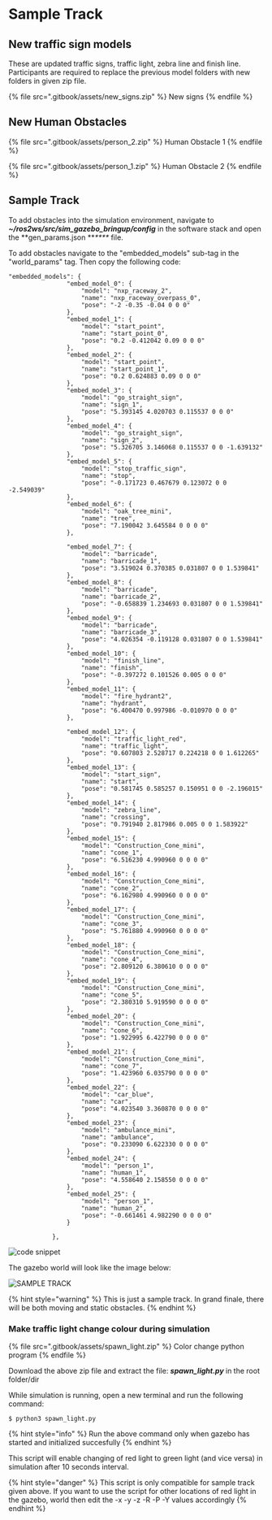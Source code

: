 # Sample Track

## New traffic sign models

These are updated traffic signs, traffic light, zebra line and finish line. Participants are required to replace the previous model folders with new folders in given zip file.

{% file src=".gitbook/assets/new_signs.zip" %}
New signs
{% endfile %}

## New Human Obstacles

{% file src=".gitbook/assets/person_2.zip" %}
Human Obstacle 1
{% endfile %}

{% file src=".gitbook/assets/person_1.zip" %}
Human Obstacle 2
{% endfile %}

## Sample Track

To add obstacles into the simulation environment, navigate to _**\~/ros2ws/src/sim\_gazebo\_bringup/config**_ in the software stack and open the **gen\_params.json **_****_ file.

To add obstacles navigate to the "embedded\_models" sub-tag in the "world\_params" tag. Then copy the following code:

```
"embedded_models": {
				"embed_model_0": {
					"model": "nxp_raceway_2",
					"name": "nxp_raceway_overpass_0",
					"pose": "-2 -0.35 -0.04 0 0 0"
				},
				"embed_model_1": {
					"model": "start_point",
					"name": "start_point_0",
					"pose": "0.2 -0.412042 0.09 0 0 0"
				},
				"embed_model_2": {
					"model": "start_point",
					"name": "start_point_1",
					"pose": "0.2 0.624883 0.09 0 0 0"
				},
				"embed_model_3": {
					"model": "go_straight_sign",
					"name": "sign_1",
					"pose": "5.393145 4.020703 0.115537 0 0 0"
				},
				"embed_model_4": {
					"model": "go_straight_sign",
					"name": "sign_2",
					"pose": "5.326705 3.146068 0.115537 0 0 -1.639132"
				},
				"embed_model_5": {
					"model": "stop_traffic_sign",
					"name": "stop",
					"pose": "-0.171723 0.467679 0.123072 0 0 -2.549039"
				},
				"embed_model_6": {
					"model": "oak_tree_mini",
					"name": "tree",
					"pose": "7.190042 3.645584 0 0 0 0"
				},
				
				"embed_model_7": {
					"model": "barricade",
					"name": "barricade_1",
					"pose": "3.519024 0.370385 0.031807 0 0 1.539841"
				},
				"embed_model_8": {
					"model": "barricade",
					"name": "barricade_2",
					"pose": "-0.658839 1.234693 0.031807 0 0 1.539841"
				},
				"embed_model_9": {
					"model": "barricade",
					"name": "barricade_3",
					"pose": "4.026354 -0.119128 0.031807 0 0 1.539841"
				},
				"embed_model_10": {
					"model": "finish_line",
					"name": "finish",
					"pose": "-0.397272 0.101526 0.005 0 0 0"
				},
				"embed_model_11": {
					"model": "fire_hydrant2",
					"name": "hydrant",
					"pose": "6.400470 0.997986 -0.010970 0 0 0"
				},
				
				"embed_model_12": {
					"model": "traffic_light_red",
					"name": "traffic_light",
					"pose": "0.607803 2.528717 0.224218 0 0 1.612265"
				},
				"embed_model_13": {
					"model": "start_sign",
					"name": "start",
					"pose": "0.581745 0.585257 0.150951 0 0 -2.196015"
				},
				"embed_model_14": {
					"model": "zebra_line",
					"name": "crossing",
					"pose": "0.791940 2.817986 0.005 0 0 1.583922"
				},
				"embed_model_15": {
					"model": "Construction_Cone_mini",
					"name": "cone_1",
					"pose": "6.516230 4.990960 0 0 0 0"
				},
				"embed_model_16": {
					"model": "Construction_Cone_mini",
					"name": "cone_2",
					"pose": "6.162980 4.990960 0 0 0 0"
				},
				"embed_model_17": {
					"model": "Construction_Cone_mini",
					"name": "cone_3",
					"pose": "5.761880 4.990960 0 0 0 0"
				},
				"embed_model_18": {
					"model": "Construction_Cone_mini",
					"name": "cone_4",
					"pose": "2.809120 6.380610 0 0 0 0"
				},
				"embed_model_19": {
					"model": "Construction_Cone_mini",
					"name": "cone_5",
					"pose": "2.380310 5.919590 0 0 0 0"
				},
				"embed_model_20": {
					"model": "Construction_Cone_mini",
					"name": "cone_6",
					"pose": "1.922995 6.422790 0 0 0 0"
				},
				"embed_model_21": {
					"model": "Construction_Cone_mini",
					"name": "cone_7",
					"pose": "1.423960 6.035790 0 0 0 0"
				},
				"embed_model_22": {
					"model": "car_blue",
					"name": "car",
					"pose": "4.023540 3.360870 0 0 0 0"
				},
				"embed_model_23": {
					"model": "ambulance_mini",
					"name": "ambulance",
					"pose": "0.233090 6.622330 0 0 0 0"
				},
				"embed_model_24": {
					"model": "person_1",
					"name": "human_1",
					"pose": "4.558640 2.158550 0 0 0 0"
				},
				"embed_model_25": {
					"model": "person_1",
					"name": "human_2",
					"pose": "-0.661461 4.982290 0 0 0 0"
				}
			
			},
```

![code snippet](.gitbook/assets/code1.png)

The gazebo world will look like the image below:

![SAMPLE TRACK](<.gitbook/assets/sample track.png>)

{% hint style="warning" %}
This is just a sample track. In grand finale, there will be both moving and static obstacles.
{% endhint %}

### Make traffic light change colour during simulation

{% file src=".gitbook/assets/spawn_light.zip" %}
Color change python program
{% endfile %}

Download the above zip file and extract the file: _**spawn\_light.py**_ in the root folder/dir

While simulation is running, open a new terminal and run the following command:

```
$ python3 spawn_light.py
```

{% hint style="info" %}
Run the above command only when gazebo has started and initialized succesfully
{% endhint %}

This script will enable changing of red light to green light (and vice versa) in simulation after 10 seconds interval.

{% hint style="danger" %}
This script is only compatible for sample track given above. If you want to use the script for other locations of red light in the gazebo, world then edit the -x -y -z -R -P -Y values accordingly
{% endhint %}
